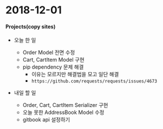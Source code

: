 # 2018-12-01
#### Projects(copy sites)
- 오늘 한 일
	- Order Model 전면 수정
	- Cart, CartItem Model 구현
	- pip dependency 문제 해결
		- 이유는 모르지만 해결법을 모고 일단 해결
		- `https://github.com/requests/requests/issues/4673`
		
- 내일 할 일
	- Order, Cart, CartItem Serializer 구현
	- 오늘 못한 AddressBook Model 수정
	- gitbook api 설정하기